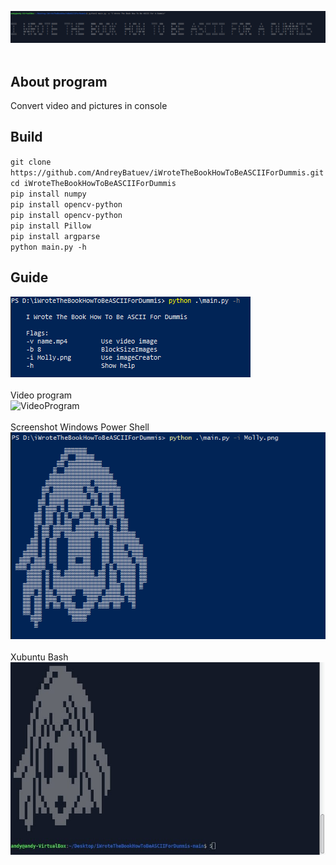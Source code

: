 
![intro](https://github.com/AndreyBatuev/iWroteTheBookHowToBeASCIIForDummis/raw/main/readMeFiles/intro.png) <br><br>

## About program
Convert video and pictures in console <br>


## Build
`git clone https://github.com/AndreyBatuev/iWroteTheBookHowToBeASCIIForDummis.git`<br>
`cd iWroteTheBookHowToBeASCIIForDummis`<br>
`pip install numpy` <br>
`pip install opencv-python` <br>
`pip install opencv-python` <br>
`pip install Pillow` <br>
`pip install argparse` <br>
`python main.py -h`
## Guide
![guide](https://github.com/AndreyBatuev/iWroteTheBookHowToBeASCIIForDummis/raw/main/readMeFiles/help.png) <br><br>
Video program<br>
![VideoProgram](https://github.com/AndreyBatuev/iWroteTheBookHowToBeASCIIForDummis/raw/main/readMeFiles/demo.gif) <br><br>
Screenshot Windows Power Shell<br>
![ScreenshotWin](https://github.com/AndreyBatuev/iWroteTheBookHowToBeASCIIForDummis/raw/main/readMeFiles/screenshotWin.png) <br><br>
Xubuntu Bash<br>
![ScreenshotLinux](https://github.com/AndreyBatuev/iWroteTheBookHowToBeASCIIForDummis/raw/main/readMeFiles/screenshotLinux.jpg) <br><br>

